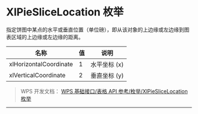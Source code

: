 # XlPieSliceLocation 枚举

指定饼图中某点的水平或垂直位置（单位磅），即从该对象的上边缘或左边缘到图表区域的上边缘或左边缘的距离。

| 名称                   | 值  | 说明         |
|------------------------|-----|--------------|
| xlHorizontalCoordinate | 1   | 水平坐标 (x) |
| xlVerticalCoordinate   | 2   | 垂直坐标 (y) |

> WPS 开发文档： [WPS 基础接口/表格 API 参考/枚举/XlPieSliceLocation 枚举](https://qn.cache.wpscdn.cn/encs/doc/office_v19/topics/WPS%20%E5%9F%BA%E7%A1%80%E6%8E%A5%E5%8F%A3/%E8%A1%A8%E6%A0%BC%20API%20%E5%8F%82%E8%80%83/%E6%9E%9A%E4%B8%BE/XlPieSliceLocation%20%E6%9E%9A%E4%B8%BE.html)

------------------------------------------------------------------------
